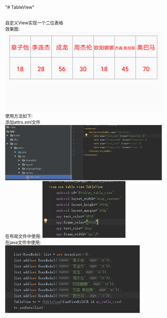 "# TableView"<br/><br/>

自定义View实现一个二位表格<br/>
效果图:<br/>
<img src='./img/zz.png'/><br/>
使用方法如下:<br/>
添加attrs.xml文件<br/>
<img src='./img/attrs_img.png'/><br/>
在布局文件中使用:
<img src='./img/src_img.png'/><br/>
在java文件中使用:
<img src='./img/java_img.png'/><br/>
